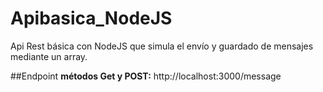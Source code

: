 # Apibasica_NodeJS
Api Rest básica con NodeJS que simula el envío y guardado de mensajes mediante un array. 

##Endpoint
**métodos Get y POST:** http://localhost:3000/message
